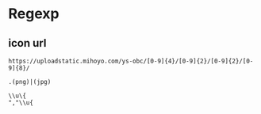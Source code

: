 # Regexp

## icon url

```
https://uploadstatic.mihoyo.com/ys-obc/[0-9]{4}/[0-9]{2}/[0-9]{2}/[0-9]{8}/
```

```
.(png)|(jpg)
```

```
\\u\{
","\\u{
```
